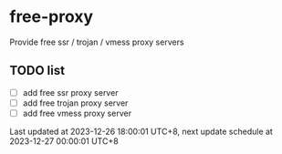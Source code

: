 
# free-proxy
Provide free ssr / trojan / vmess proxy servers


## TODO list
- [ ] add free ssr proxy server
- [ ] add free trojan proxy server
- [ ] add free vmess proxy server

Last updated at 2023-12-26 18:00:01 UTC+8, next update schedule at 2023-12-27 00:00:01 UTC+8

